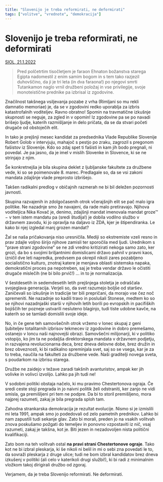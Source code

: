 ```yaml
---
title: "Slovenijo je treba reformirati, ne deformirati"
tags: ["volitve", "vrednote", "demokracija"]
---
```


# Slovenijo je treba reformirati, ne deformirati

[SIOL, 21.1.2022](https://siol.net/siol-plus/kolumne/tomaz-stih-na-pravi-strani-chestertonove-ograje-571104)

> Pred polčetrtim tisočletjem je faraon Ehnaton božanstva starega Egipta nadomestil z enim samim bogom in s tem tako razjezil duhovščino, da ji je tri leta (in dva faraona!) po njegovi smrti Tutankamon naglo vrnil družbeni položaj in vse privilegije, svoje monoteistične prednike pa izbrisal iz zgodovine.

Značilnost takšnega vsiljevanja pozabe z vrha (Rimljani so mu rekli damnatio memoriae) je, da se v zgodovini redko uporablja za izbris katastrofalnih voditeljev. Ravno obratno! Spomin na travmatične izkušnje skupnosti se neguje, za zgled in v opomin! Iz zgodovine pa se po navadi brišejo ljudje, katerih razmišljanje in delo pričata, da se da stvari početi drugače od obstoječih elit.

In tako je prejšnji mesec kandidat za predsednika Vlade Republike Slovenije Robert Golob v intervjuju, mahajoč s pestjo po zraku, zagrozil s pregonom fašistov iz Slovenije. Kdo so zdaj spet ti fašisti in kam jih bodo pregnali, ni povedal. Je pa jasno, da je imel v mislih Slovenke in Slovence, ki se ne strinjajo z njim.

Še konkretnejša je bila skupina deklet z ljubljanske fakultete za družbene vede, ki so se poimenovale 8. marec. Predlagale so, da se vsi zakoni mandata zdajšnje vlade preprosto izbrišejo.

Takšen radikalni predlog v običajnih razmerah ne bi bil deležen pozornosti javnosti.

Skupina razvajenih in zdolgočasenih otrok včerajšnjih elit se pač malo igra politike. Ne nazadnje smo že navajeni, da rade malo pretiravajo. Njihova voditeljica Nika Kovač je, denimo, zdajšnji mandat imenovala mandat groze™ − v tem istem mandatu pa (sredi študija!) je dobila vodilno službo v državnem zavodu, ki jo opravlja na daljavo iz ZDA, kjer je štipendiranka. Le kako bi njej izgledal manj grozen mandat?

Žal se naša pričakovanja niso uresničila. Mediji so ekstremiste vzeli resno in prav zdajle voljno širijo njihove zamisli ter sporočila med ljudi. Urednikom s "prave strani zgodovine" se ne zdi vredno kritizirati nekoga samo zato, ker grozi, da bo s svojimi briljantnimi domislicami državo pahnil v pravni kaos, izničil dve leti napredka, predvsem pa okrepil nikoli zares pozabljeno socialistično kulturo, znotraj katere je menjava oblasti sistemska napaka, demokratični proces pa nepotreben, saj je treba vendar državo le očistiti drugače mislečih (ne bi bilo prvič!) ... in to je normalizacija.

V šestdesetih in sedemdesetih letih prejšnjega stoletja je odraščala svojeglava generacija. Verjeli so, da svet razumejo boljše od staršev. Zaničevali so izkušnje in tradicije ter bili prepričani, da morajo vse čez noč spremeniti. Ne nazadnje so kadili travo in poslušali Stonese, medtem ko so se njihovi nazadnjaški starši v njihovih letih borili po evropskih in pacifiških bojiščih ter pozneje ustvarili nesluteno blaginjo, tudi tiste udobne kavče, na katerih so se tamladi domislili svoje ideje.

No, in če gene teh samovšečnih otrok vržemo v lonec skupaj z geni ljubiteljev totalitarnih izbrisov tekmecev iz zgodovine in dobro premešamo, ostanejo v loncu naši najnovejši obrazi. Samovšečni milijonarji, ki v politiko vstopijo, ko jim ta ne podaljša direktorskega mandata v državnem podjetju, in razvajena revolucionarna deca, brez dneva delovne dobe, brez družin in brez obveznosti, ki bi radikalno spreminjala svet, saj so se vsega, kar je za to treba, naučila na fakulteti za družbene vede. Naši graditelji novega sveta, s poudarkom na izbrisu starega.

Družbe ne zaidejo v težave zaradi takšnih avanturistov, ampak ker jih volivke in volivci izvolijo. Lahko pa jih tudi ne!

V sodobni politiki obstaja načelo, ki mu pravimo Chestertonova ograja. Če sredi ceste stoji pregrada in jo naivni politik želi odstraniti, ker zanjo ne vidi smisla, ga premišljeni pri tem ne podpre. Da bi to storil premišljeno, mora najprej razumeti, zakaj je bila pregrada sploh tam.

Zahodna strankarska demokracija je rezultat evolucije. Nismo si je izmislili mi leta 1991, ampak smo jo podedovali od zelo pametnih prednikov. Lahko bi nam zapustili tudi sekanje glav. Zato bi morali, preden jo na vsakih volitvah znova poskušamo požgati do temeljev in ponovno vzpostaviti iz nič, vsaj razumeti, zakaj je takšna, kot je. Biti jezen in nezadovoljen nista politični kvalifikaciji.

Zato bom na teh volitvah ostal **na pravi strani Chestertonove ograje**. Tako kot ne bi izbral pleskarja, ki še nikoli ni belil in mi o sebi zna povedati le to, da sovraži pleskarja z druge ulice; tudi ne bom izbral kandidatov brez dneva izkušenj v politiki (ali celo v katerikoli drugi službi!), ki bi radi z minimalnim vložkom takoj dirigirali družbo od zgoraj.

Verjamem, da je treba Slovenijo reformirati. Ne deformirati.